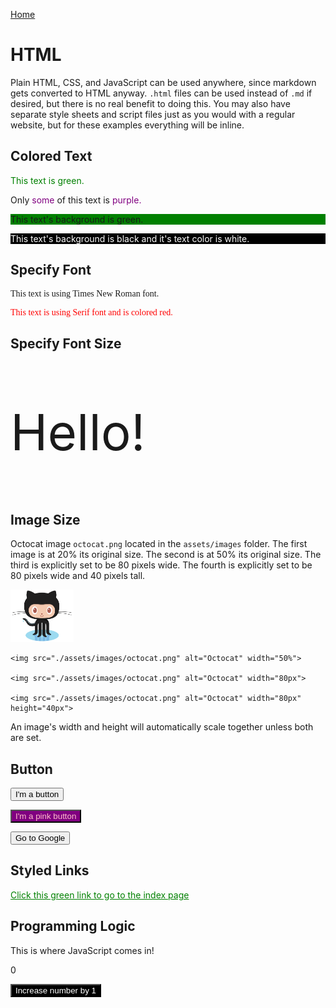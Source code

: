 [Home](./index.md)

# HTML

Plain HTML, CSS, and JavaScript can be used anywhere, since markdown gets converted to HTML anyway. `.html` files can be used instead of `.md` if desired, but there is no real benefit to doing this. You may also have separate style sheets and script files just as you would with a regular website, but for these examples everything will be inline. 

## Colored Text

<p style="color:green;">This text is green.</p>

<p>Only <span style="color:purple;">some</span> of this text is <span style="color:purple;">purple.</span>

<p style="background:green;">This text's background is green.</p>

<p style="background:black;color:white;">This text's background is black and it's text color is white.</p>

## Specify Font

<p style="font-family:times new roman;">This text is using Times New Roman font.</p>

<p style="font-family:serif;color:red">This text is using Serif font and is colored red.</p>

## Specify Font Size

<p style="font-size:80px;">Hello!</p>

## Image Size

Octocat image `octocat.png` located in the `assets/images` folder.
The first image is at 20% its original size.
The second is at 50% its original size.
The third is explicitly set to be 80 pixels wide.
The fourth is explicitly set to be 80 pixels wide and 40 pixels tall.

<div>
    <img src="./assets/images/octocat.png" alt="Octocat" width="20%">

    <img src="./assets/images/octocat.png" alt="Octocat" width="50%">

    <img src="./assets/images/octocat.png" alt="Octocat" width="80px">

    <img src="./assets/images/octocat.png" alt="Octocat" width="80px" height="40px">
</div>

An image's width and height will automatically scale together unless both are set.

## Button

<button>I'm a button</button>

<button style="color:pink;background:purple" >I'm a pink button</button>

<button onclick="location.href='https://google.com';">Go to Google</button>

## Styled Links

<a href="./index.md" style="color:green;">Click this green link to go to the index page</a>

## Programming Logic

This is where JavaScript comes in!

<p id="increasing-number">0</p>
<button onclick="increaseByOne()" style="color:white;background:black">Increase number by 1</button>

<script>
function increaseByOne() {
    const increasingNumberTag = document.getElementById("increasing-number");
    const number = parseInt(increasingNumberTag.innerHTML, 10);
    number.innerHTML = number++;
}
</script>
